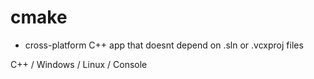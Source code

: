 # cmake
- cross-platform C++ app that doesnt depend on .sln or .vcxproj files

C++ / Windows / Linux / Console
